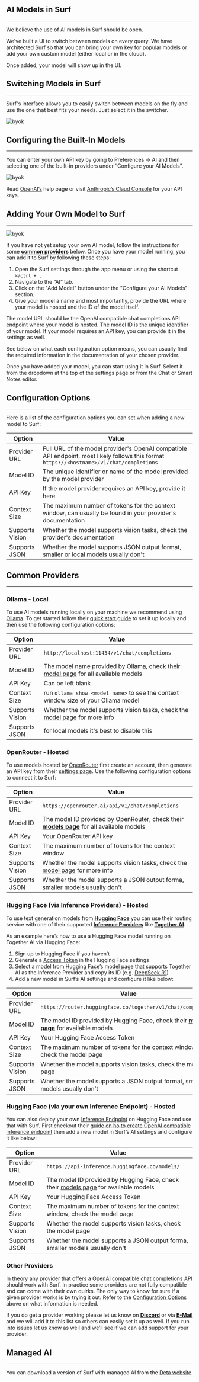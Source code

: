 ## AI Models in Surf

---

We believe the use of AI models in Surf should be open.

We've built a UI to switch between models on every query. We have architected Surf so that you can bring your own key for popular models or add your own custom model (either local or in the cloud).

Once added, your model will show up in the UI.

## Switching Models in Surf

---

Surf's interface allows you to easily switch between models on the fly and use the one that best fits your needs. Just select it in the switcher.

![byok](./assets/model-picker.webp)

## Configuring the Built-In Models

---

You can enter your own API key by going to Preferences → AI and then selecting one of the built-in providers under “Configure your AI Models”.

![byok](./assets/surf-byok.webp)

Read [OpenAI’s](https://help.openai.com/en/articles/4936850-where-do-i-find-my-openai-api-key) help page or visit [Anthropic’s Claud Console](https://console.anthropic.com/settings/keys) for your API keys.

## Adding Your Own Model to Surf

---

![byok](./assets/custom-model.webp)

If you have not yet setup your own AI model, follow the instructions for some [**common providers**](#common-providers) below. Once you have your model running, you can add it to Surf by following these steps:

1. Open the Surf settings through the app menu or using the shortcut `⌘/ctrl + ,`
2. Navigate to the “AI“ tab.
3. Click on the "Add Model" button under the "Configure your AI Models" section.
4. Give your model a name and most importantly, provide the URL where your model is hosted and the ID of the model itself.

The model URL should be the OpenAI compatible chat completions API endpoint where your model is hosted. The model ID is the unique identifier of your model. If your model requires an API key, you can provide it in the settings as well.

See below on what each configuration option means, you can usually find the required information in the documentation of your chosen provider.

Once you have added your model, you can start using it in Surf. Select it from the dropdown at the top of the settings page or from the Chat or Smart Notes editor.

## Configuration Options

---

Here is a list of the configuration options you can set when adding a new model to Surf:

| **Option**      | **Value**                                                                                                                                 |
| --------------- | ----------------------------------------------------------------------------------------------------------------------------------------- |
| Provider URL    | Full URL of the model provider's OpenAI compatible API endpoint, most likely follows this format `https://<hostname>/v1/chat/completions` |
| Model ID        | The unique identifier or name of the model provided by the model provider                                                                 |
| API Key         | If the model provider requires an API key, provide it here                                                                                |
| Context Size    | The maximum number of tokens for the context window, can usually be found in your provider's documentation                                |
| Supports Vision | Whether the model supports vision tasks, check the provider's documentation                                                               |
| Supports JSON   | Whether the model supports JSON output format, smaller or local models usually don't                                                      |

## Common Providers

---

### **Ollama - Local**

To use AI models running locally on your machine we recommend using [Ollama](https://ollama.com/). To get started follow their [quick start guide](https://github.com/ollama/ollama/blob/main/README.md#quickstart) to set it up locally and then use the following configuration options:

| **Option**      | **Value**                                                                                                       |
| --------------- | --------------------------------------------------------------------------------------------------------------- |
| Provider URL    | `http://localhost:11434/v1/chat/completions`                                                                    |
| Model ID        | The model name provided by Ollama, check their [model page](https://ollama.com/search) for all available models |
| API Key         | Can be left blank                                                                                               |
| Context Size    | run `ollama show <model name>` to see the context window size of your Ollama model                              |
| Supports Vision | Whether the model supports vision tasks, check the [model page](https://ollama.com/search) for more info        |
| Supports JSON   | for local models it's best to disable this                                                                      |

### OpenRouter - Hosted

To use models hosted by [OpenRouter](https://openrouter.ai/) first create an account, then generate an API key from their [settings page](https://openrouter.ai/settings/keys). Use the following configuration options to connect it to Surf:

| **Option**      | **Value**                                                                                                                 |
| --------------- | ------------------------------------------------------------------------------------------------------------------------- |
| Provider URL    | `https://openrouter.ai/api/v1/chat/completions`                                                                           |
| Model ID        | The model ID provided by OpenRouter, check their [**models page**](https://openrouter.ai/models) for all available models |
| API Key         | Your OpenRouter API key                                                                                                   |
| Context Size    | The maximum number of tokens for the context window                                                                       |
| Supports Vision | Whether the model supports vision tasks, check the [model page](https://openrouter.ai/models) for more info               |
| Supports JSON   | Whether the model supports a JSON output forma, smaller models usually don't                                              |

### Hugging Face (via Inference Providers) - Hosted

To use text generation models from [**Hugging Face**](https://huggingface.co/) you can use their routing service with one of their supported [**Inference Providers**](https://huggingface.co/blog/inference-providers) like [**Together AI**](https://together.ai).

As an example here’s how to use a Hugging Face model running on Together AI via Hugging Face:

1. Sign up to Hugging Face if you haven’t
2. Generate a [Access Token](https://huggingface.co/settings/tokens) in the Hugging Face settings
3. Select a model from [Hugging Face’s model page](https://huggingface.co/models?inference_provider=together&sort=trending) that supports Together AI as the Inference Provider and copy its ID (e.g. [DeepSeek R1](https://huggingface.co/deepseek-ai/DeepSeek-R1))
4. Add a new model in Surf’s AI settings and configure it like below:

| **Option**      | **Value**                                                                                                                                                          |
| --------------- | ------------------------------------------------------------------------------------------------------------------------------------------------------------------ |
| Provider URL    | `https://router.huggingface.co/together/v1/chat/completions`                                                                                                       |
| Model ID        | The model ID provided by Hugging Face, check their [**models page**](https://huggingface.co/models?inference_provider=together&sort=trending) for available models |
| API Key         | Your Hugging Face Access Token                                                                                                                                     |
| Context Size    | The maximum number of tokens for the context window, check the model page                                                                                          |
| Supports Vision | Whether the model supports vision tasks, check the model page                                                                                                      |
| Supports JSON   | Whether the model supports a JSON output format, smaller models usually don't                                                                                      |

### Hugging Face (via your own Inference Endpoint) - Hosted

You can also deploy your own [Inference Endpoint](https://endpoints.huggingface.co/) on Hugging Face and use that with Surf. First checkout their [guide on ho to create OpenAI compatible inference endpoint](https://huggingface.co/blog/tgi-messages-api) then add a new model in Surf’s AI settings and configure it like below:

| **Option**      | **Value**                                                                                                                                                      |
| --------------- | -------------------------------------------------------------------------------------------------------------------------------------------------------------- |
| Provider URL    | `https://api-inference.huggingface.co/models/`                                                                                                                 |
| Model ID        | The model ID provided by Hugging Face, check their [models page](https://huggingface.co/models?inference_provider=together&sort=trending) for available models |
| API Key         | Your Hugging Face Access Token                                                                                                                                 |
| Context Size    | The maximum number of tokens for the context window, check the model page                                                                                      |
| Supports Vision | Whether the model supports vision tasks, check the model page                                                                                                  |
| Supports JSON   | Whether the model supports a JSON output forma, smaller models usually don't                                                                                   |

### Other Providers

In theory any provider that offers a OpenAI compatible chat completions API should work with Surf. In practice some providers are not fully compatible and can come with their own quirks. The only way to know for sure if a given provider works is by trying it out. Refer to the [Configuration Options](https://www.notion.so/Configuration-Options-199a5244a717800081a7ce12cef7bd93?pvs=21) above on what information is needed.

If you do get a provider working please let us know on [**Discord**](https://discord.gg/AKaBGfRXbw) or via [**E-Mail**](mailto:hello@deta.surf) and we will add it to this list so others can easily set it up as well. If you run into issues let us know as well and we’ll see if we can add support for your provider.

## Managed AI

---

You can download a version of Surf with managed AI from the [Deta website](https://deta.surf/).
